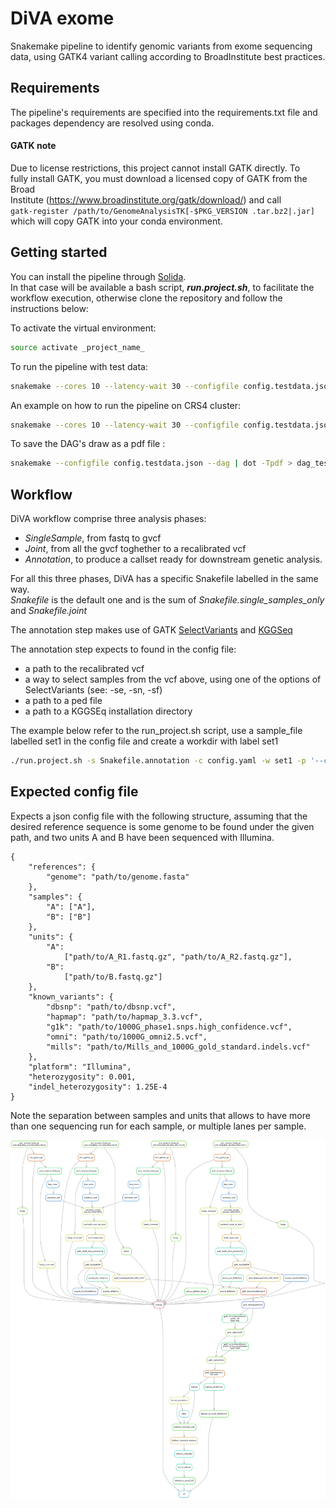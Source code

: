 # DiVA exome
Snakemake pipeline to identify genomic variants from exome sequencing data, using GATK4 
variant calling according to BroadInstitute best practices.  

## Requirements
The pipeline's requirements are specified into the requirements.txt file and 
packages dependency are resolved using conda.

#### GATK note
Due to license restrictions, this project cannot install GATK directly. To  
fully install GATK, you must download a licensed copy of GATK from the Broad  
Institute (https://www.broadinstitute.org/gatk/download/) and call  
`gatk-register /path/to/GenomeAnalysisTK[-$PKG_VERSION .tar.bz2|.jar]`    
which will copy GATK into your conda environment.

## Getting started  
You can install the pipeline through [Solida](https://pypi.org/project/solida/).  
In that case will be available a bash script, _**run.project.sh**_, to 
facilitate the workflow execution, otherwise clone the repository and follow 
the instructions below:  

To activate the virtual environment:  
```bash
source activate _project_name_
```

To run the pipeline with test data:  
```bash
snakemake --cores 10 --latency-wait 30 --configfile config.testdata.json
```

An example on how to run the pipeline on CRS4 cluster:  
```bash
snakemake --cores 10 --latency-wait 30 --configfile config.testdata.json --drmaa ' -S /bin/bash -l entu=1 -l centos7=1 -l exclusive=1 -V' --jobs 32
```

To save the DAG's draw as a pdf file :  
```bash
snakemake --configfile config.testdata.json --dag | dot -Tpdf > dag_testdata.pdf
```

## Workflow
DiVA workflow comprise three analysis phases:
 * _SingleSample_, from fastq to gvcf  
 * _Joint_, from all the gvcf toghether to a recalibrated vcf  
 * _Annotation_, to produce a callset ready for downstream genetic analysis.  
  
For all this three phases, DiVA has a specific Snakefile labelled in the 
same way.  
_Snakefile_ is the default one and is the sum of _Snakefile.single_samples_only_ 
and _Snakefile.joint_

The annotation step makes use of GATK [SelectVariants](https://software.broadinstitute.org/gatk/documentation/tooldocs/3.8-0/org_broadinstitute_gatk_tools_walkers_variantutils_SelectVariants.php) 
and [KGGSeq](http://grass.cgs.hku.hk/limx/kggseq/)

The annotation step expects to found in the config file:
 * a path to the recalibrated vcf  
 * a way to select samples from the vcf above, using one of the options of 
 SelectVariants (see: -se, -sn, -sf)  
 * a path to a ped file  
 * a path to a KGGSEq installation directory  
 
The example below refer to the run_project.sh script, use a sample_file 
labelled set1 in the config file and create a workdir with label set1 
```bash
./run.project.sh -s Snakefile.annotation -c config.yaml -w set1 -p '--config sample_set=set1'
```


## Expected config file
Expects a json config file with the following structure, assuming that the
desired reference sequence is some genome
to be found under the given path, and two units A and B have been sequenced with Illumina.

```
{
    "references": {
        "genome": "path/to/genome.fasta"
    },
    "samples": {
        "A": ["A"],
        "B": ["B"]
    },
    "units": {
        "A":
            ["path/to/A_R1.fastq.gz", "path/to/A_R2.fastq.gz"],
        "B":
            ["path/to/B.fastq.gz"]
    },
    "known_variants": {
        "dbsnp": "path/to/dbsnp.vcf",
        "hapmap": "path/to/hapmap_3.3.vcf",
        "g1k": "path/to/1000G_phase1.snps.high_confidence.vcf",
        "omni": "path/to/1000G_omni2.5.vcf",
        "mills": "path/to/Mills_and_1000G_gold_standard.indels.vcf"
    },
    "platform": "Illumina",
    "heterozygosity": 0.001,
    "indel_heterozygosity": 1.25E-4
}
```

Note the separation between samples and units that allows to have more than
one sequencing run for each sample, or multiple lanes per sample.

![Workflow](./images/diva.png)